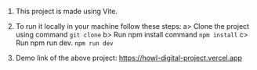 1. This project is made using Vite.
   
2. To run it locally in your machine follow these steps:
   a> Clone the project using command ```git clone```
   b> Run npm install command ```npm install```
   c> Run npm run dev.     ```npm run dev```
   
3. Demo link of the above project: https://howl-digital-project.vercel.app

